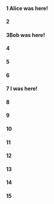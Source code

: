 #### 1 Alice was here!
#### 2
#### 3Bob was here!
#### 4
#### 5 
#### 6
#### 7 I was here!
#### 8
#### 9
#### 10
#### 11
#### 12
#### 13
#### 14
#### 15
